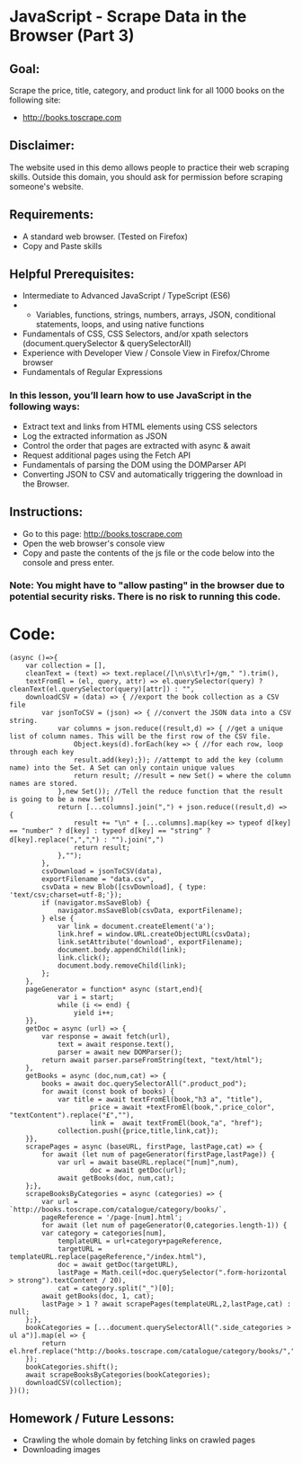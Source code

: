 # JavaScript - Scrape Data in the Browser (Part 3)

## Goal: 
Scrape the price, title, category, and product link for all 1000 books on the following site:
- http://books.toscrape.com

## Disclaimer: 
The website used in this demo allows people to practice their web scraping skills. Outside this domain, you should ask for permission before scraping someone's website.

## Requirements:
* A standard web browser. (Tested on Firefox)
* Copy and Paste skills

## Helpful Prerequisites:
* Intermediate to Advanced JavaScript / TypeScript (ES6)
* * Variables, functions, strings, numbers, arrays, JSON, conditional statements, loops, and using native functions
* Fundamentals of CSS, CSS Selectors, and/or xpath selectors (document.querySelector & querySelectorAll)
* Experience with Developer View / Console View in Firefox/Chrome browser
* Fundamentals of Regular Expressions

### In this lesson, you’ll learn how to use JavaScript in the following ways:
* Extract text and links from HTML elements using CSS selectors
* Log the extracted information as JSON
* Control the order that pages are extracted with async & await
* Request additional pages using the Fetch API
* Fundamentals of parsing the DOM using the DOMParser API
* Converting JSON to CSV and automatically triggering the download in the Browser.

## Instructions:
* Go to this page: http://books.toscrape.com
* Open the web browser's console view
* Copy and paste the contents of the js file or the code below into the console and press enter.

### Note: You might have to "allow pasting" in the browser due to potential security risks. There is no risk to running this code.

# Code:

```
(async ()=>{
	var collection = [],
	cleanText = (text) => text.replace(/[\n\s\t\r]+/gm," ").trim(),
	textFromEl = (el, query, attr) => el.querySelector(query) ? cleanText(el.querySelector(query)[attr]) : "",
	downloadCSV = (data) => { //export the book collection as a CSV file
		var jsonToCSV = (json) => { //convert the JSON data into a CSV string.
			var columns = json.reduce((result,d) => { //get a unique list of column names. This will be the first row of the CSV file.
				Object.keys(d).forEach(key => { //for each row, loop through each key
				result.add(key);}); //attempt to add the key (column name) into the Set. A Set can only contain unique values
				return result; //result = new Set() = where the column names are stored.
			},new Set()); //Tell the reduce function that the result is going to be a new Set()
			return [...columns].join(",") + json.reduce((result,d) => {
				result += "\n" + [...columns].map(key => typeof d[key] == "number" ? d[key] : typeof d[key] == "string" ? d[key].replace(",","⹁") : "").join(",")
				return result;
			},"");
		},
		csvDownload = jsonToCSV(data),
		exportFilename = "data.csv",
		csvData = new Blob([csvDownload], { type: 'text/csv;charset=utf-8;'});
		if (navigator.msSaveBlob) {
			navigator.msSaveBlob(csvData, exportFilename);
		} else {
			var link = document.createElement('a');
			link.href = window.URL.createObjectURL(csvData);
			link.setAttribute('download', exportFilename);
			document.body.appendChild(link);
			link.click();
			document.body.removeChild(link);
		};
	},
	pageGenerator = function* async (start,end){
			var i = start;
			while (i <= end) {
				yield i++;
	}},
	getDoc = async (url) => {
		var response = await fetch(url),
			text = await response.text(),
			parser = await new DOMParser();
		return await parser.parseFromString(text, "text/html");
	},
	getBooks = async (doc,num,cat) => {
		books = await doc.querySelectorAll(".product_pod");
		for await (const book of books) {
			var title = await textFromEl(book,"h3 a", "title"),
					price = await +textFromEl(book,".price_color", "textContent").replace("£",""),
					link = 	await textFromEl(book,"a", "href");
			collection.push({price,title,link,cat});
	}},
	scrapePages = async (baseURL, firstPage, lastPage,cat) => {
		for await (let num of pageGenerator(firstPage,lastPage)) {
			var url = await baseURL.replace("[num]",num),
					doc = await getDoc(url);
			await getBooks(doc, num,cat);
	};},
	scrapeBooksByCategories = async (categories) => {
		var url = `http://books.toscrape.com/catalogue/category/books/`,
		pageReference = '/page-[num].html';
		for await (let num of pageGenerator(0,categories.length-1)) {
		var category = categories[num],
			templateURL = url+category+pageReference,
			targetURL = templateURL.replace(pageReference,"/index.html"),
			doc = await getDoc(targetURL),
			lastPage = Math.ceil(+doc.querySelector(".form-horizontal > strong").textContent / 20),
			cat = category.split("_")[0];
		await getBooks(doc, 1, cat);
		lastPage > 1 ? await scrapePages(templateURL,2,lastPage,cat) : null;
	};},
	bookCategories = [...document.querySelectorAll(".side_categories > ul a")].map(el => {
		return el.href.replace("http://books.toscrape.com/catalogue/category/books/","").replace("/index.html","");
	});
	bookCategories.shift();
	await scrapeBooksByCategories(bookCategories);
	downloadCSV(collection);
})();
 ```

## Homework / Future Lessons:
  - Crawling the whole domain by fetching links on crawled pages
  - Downloading images
